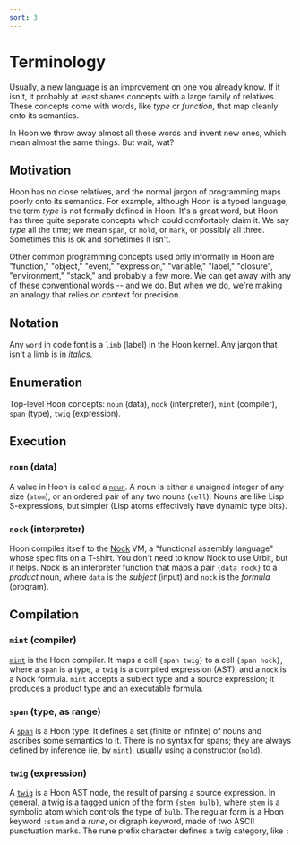 ```yaml
---
sort: 3
---
```


# Terminology

Usually, a new language is an improvement on one you already
know.  If it isn't, it probably at least shares concepts with a
large family of relatives.  These concepts come with words, like
*type* or *function*, that map cleanly onto its semantics.

In Hoon we throw away almost all these words and invent new
ones, which mean almost the same things.  But wait, wat?

## Motivation

Hoon has no close relatives, and the normal jargon of programming
maps poorly onto its semantics.  For example, although Hoon is a
typed language, the term *type* is not formally defined in Hoon.
It's a great word, but Hoon has three quite separate concepts
which could comfortably claim it.  We say *type* all the time;
we mean `span`, or `mold`, or `mark`, or possibly all three.
Sometimes this is ok and sometimes it isn't.

Other common programming concepts used only informally in Hoon
are "function," "object," "event," "expression," "variable,"
"label," "closure", "environment," "stack," and probably a few
more.  We can get away with any of these conventional words --
and we do.  But when we do, we're making an analogy that relies
on context for precision.

## Notation

Any `word` in code font is a `limb` (label) in the Hoon kernel.
Any jargon that isn't a limb is in *italics*.

## Enumeration

Top-level Hoon concepts: `noun` (data), `nock` (interpreter),
`mint` (compiler), `span` (type), `twig` (expression).

## Execution

### `noun` (data)

A value in Hoon is called a [`noun`](noun).  A noun is either a
unsigned integer of any size (`atom`), or an ordered pair of any
two nouns (`cell`).  Nouns are like Lisp S-expressions, but
simpler (Lisp atoms effectively have dynamic type bits).

### `nock` (interpreter)

Hoon compiles itself to the [Nock](nock) VM, a "functional assembly
language" whose spec fits on a T-shirt.  You don't need to know
Nock to use Urbit, but it helps.  Nock is an interpreter function
that maps a pair `{data nock}` to a *product* noun, where `data`
is the *subject* (input) and `nock` is the *formula* (program).

## Compilation

### `mint` (compiler)

[`mint`](mint) is the Hoon compiler.  It maps a cell `{span twig}` to a
cell `{span nock}`, where a `span` is a type, a `twig` is a compiled
expression (AST), and a `nock` is a Nock formula.  `mint` accepts
a subject type and a source expression; it produces a product type
and an executable formula.

### `span` (type, as range)

A [`span`](span) is a Hoon type.  It defines a set (finite or
infinite) of nouns and ascribes some semantics to it.  There is
no syntax for spans; they are always defined by inference (ie, by
`mint`), usually using a constructor (`mold`).
### `twig` (expression)

A [`twig`](twig) is a Hoon AST node, the result of parsing a
source expression.  In general, a twig is a tagged union of the
form `{stem bulb}`, where `stem` is a symbolic atom which
controls the type of `bulb`.  The regular form is a Hoon keyword
`:stem` and a *rune*, or digraph keyword, made of two ASCII
punctuation marks.  The rune prefix character defines a twig
category, like `:` 
